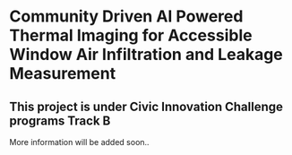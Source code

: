 # Community Driven AI Powered Thermal Imaging for Accessible Window Air Infiltration and Leakage Measurement 
## This project is under Civic Innovation Challenge programs Track B

More information will be added soon..
